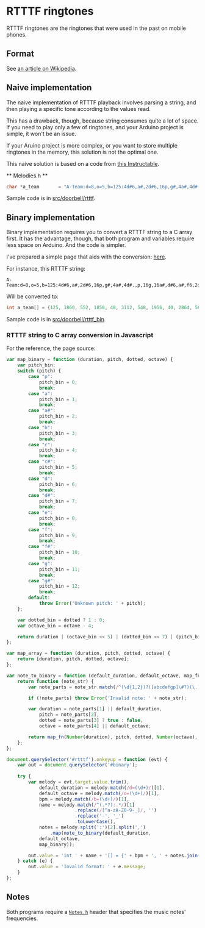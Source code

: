 # RTTTF ringtones

RTTTF ringtones are the ringtones that were used in the past on mobile phones.

## Format

See [an article on Wikipedia](https://en.wikipedia.org/wiki/Ring_Tone_Transfer_Language).

## Naive implementation

The naive implementation of RTTTF playback involves parsing a string, and then playing
a specific tone according to the values read.

This has a drawback, though, because string consumes quite a lot of space. If you need
to play only a few of ringtones, and your Arduino project is simple, it won't be an
issue.

If your Aruino project is more complex, or you want to store multiple ringtones in the
memory, this solution is not the optimal one.

This naive solution is based on a code from [this Instructable](http://www.instructables.com/id/Aruino-Tone-RTTL-Player/?ALLSTEPS).

** Melodies.h **

```c
char *a_team       = "A-Team:d=8,o=5,b=125:4d#6,a#,2d#6,16p,g#,4a#,4d#.,p,16g,16a#,d#6,a#,f6,2d#6,16p,c#.6,16c6,16a#,g#.,2a#";

```

Sample code is in [src/doorbell/rtttf](../../src/doorbell/rtttl).

## Binary implementation

Binary implementation requires you to convert a RTTTF string to a C array first.
It has the advantage, though, that both program and variables require less space on
Arduino. And the code is simpler.

I've prepared a simple page that aids with the conversion: [here](https://jsfiddle.net/kamituel/mb8adxrk/7/embedded/result/).

For instance, this RTTTF string:

```
A-Team:d=8,o=5,b=125:4d#6,a#,2d#6,16p,g#,4a#,4d#.,p,16g,16a#,d#6,a#,f6,2d#6,16p,c#.6,16c6,16a#,g#.,2a#
```

Will be converted to:

```c
int a_team[] = {125, 1860, 552, 1858, 48, 3112, 548, 1956, 40, 2864, 560, 1864, 552, 2376, 1858, 48, 1480, 1104, 560, 3240, 546, 0};
```

Sample code is in [src/doorbell/rtttf_bin](../../src/doorbell/rtttl_bin).

### RTTTF string to C array conversion in Javascript

For the reference, the page source:

```javascript
var map_binary = function (duration, pitch, dotted, octave) {
    var pitch_bin;
    switch (pitch) {
        case "p":
            pitch_bin = 0;
            break;
        case "a":
            pitch_bin = 1;
            break;
        case "a#":
            pitch_bin = 2;
            break;
        case "b":
            pitch_bin = 3;
            break;
        case "c":
            pitch_bin = 4;
            break;
        case "c#":
            pitch_bin = 5;
            break;
        case "d":
            pitch_bin = 6;
            break;
        case "d#":
            pitch_bin = 7;
            break;
        case "e":
            pitch_bin = 8;
            break;
        case "f":
            pitch_bin = 9;
            break;
        case "f#":
            pitch_bin = 10;
            break;
        case "g":
            pitch_bin = 11;
            break;
        case "g#":
            pitch_bin = 12;
            break;
        default:
            throw Error('Unknown pitch: ' + pitch);
    };

    var dotted_bin = dotted ? 1 : 0;
    var octave_bin = octave - 4;

    return duration | (octave_bin << 5) | (dotted_bin << 7) | (pitch_bin << 8);
};

var map_array = function (duration, pitch, dotted, octave) {
    return [duration, pitch, dotted, octave];
};

var note_to_binary = function (default_duration, default_octave, map_fn) {
    return function (note_str) {
        var note_parts = note_str.match(/^(\d{1,2})?([abcdefgp]\#?)(\.)?([4567])?$/);

        if (!note_parts) throw Error('Invalid note: ' + note_str);

        var duration = note_parts[1] || default_duration,
            pitch = note_parts[2],
            dotted = note_parts[3] ? true : false,
            octave = note_parts[4] || default_octave;

        return map_fn(Number(duration), pitch, dotted, Number(octave), note_str);
    };
};

document.querySelector('#rtttf').onkeyup = function (evt) {
    var out = document.querySelector('#binary');
    
    try {
        var melody = evt.target.value.trim(),
            default_duration = melody.match(/d=(\d+)/)[1],
            default_octave = melody.match(/o=(\d+)/)[1],
            bpm = melody.match(/b=(\d+)/)[1],
            name = melody.match(/^(.*?):.*/)[1]
                         .replace(/[^a-zA-Z0-9-_]/, '')
                         .replace('-', '_')
                         .toLowerCase(),
            notes = melody.split(':')[2].split(',')
                .map(note_to_binary(default_duration,
            default_octave,
            map_binary));

        out.value = 'int ' + name + '[] = {' + bpm + ', ' + notes.join(', ') + ', ' + 0 +  '};';
    } catch (e) {
        out.value = 'Invalid format: ' + e.message;
    }
};
```


## Notes

Both programs require a [`Notes.h`](../../src/doorbell/rtttl_bin/Notes.h) header that specifies the music notes' frequencies.
